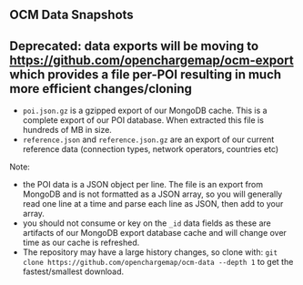 OCM Data Snapshots
---------------
**Deprecated: data exports will be moving to https://github.com/openchargemap/ocm-export which provides a file per-POI resulting in much more efficient changes/cloning**
----------------------------------------

- `poi.json.gz` is a gzipped export of our MongoDB cache. This is a complete export of our POI database. When extracted this file is hundreds of MB in size.
- `reference.json` and `reference.json.gz` are an export of our current reference data (connection types, network operators, countries etc)

Note:
- the POI data is a JSON object per line. The file is an export from MongoDB and is not formatted as a JSON array, so you will generally read one line at a time and parse each line as JSON, then add to your array.
- you should not consume or key on the `_id` data fields as these are artifacts of our MongoDB export database cache and will change over time as our cache is refreshed.
- The repository may have a large history changes, so clone with: `git clone https://github.com/openchargemap/ocm-data --depth 1` to get the fastest/smallest download.
